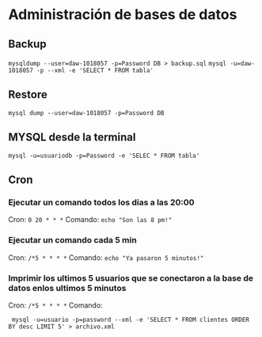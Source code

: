 # Administración de bases de datos

## Backup
`` mysqldump --user=daw-1018057 -p=Password DB > backup.sql ``
`` mysql -u=daw-1018057 -p --xml -e 'SELECT * FROM tabla' ``

## Restore
`` mysql dump --user=daw-1018057 -p=Password DB ``

## MYSQL desde la terminal
``mysql -u=usuariodb -p=Password -e 'SELEC * FROM tabla'``

## Cron

### Ejecutar un comando todos los dias a las 20:00

Cron: `` 0 20 * * * ``
Comando: `` echo "Son las 8 pm!" ``

### Ejecutar un comando cada 5 min
Cron: `` /*5 * * * * ``
Comando: `` echo "Ya pasaron 5 minutos!" ``

### Imprimir los ultimos 5 usuarios que se conectaron a la base de datos enlos ultimos 5 minutos
Cron: `` /*5 * * * * ``
Comando:
```
 mysql -u=usuario -p=password --xml -e 'SELECT * FROM clientes ORDER BY desc LIMIT 5' > archivo.xml
```
